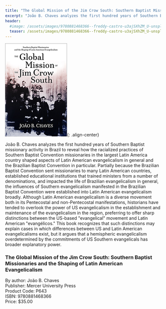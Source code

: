 ```yaml
---
title: "The Global Mission of the Jim Crow South: Southern Baptist Missionaries and the Shaping of Latin American Evangelicalism"
excerpt: "João B. Chaves analyzes the first hundred years of Southern Baptist missionary activity in Brazil to reveal how the racialized practices of Southern Baptist Convention."
header:
  #image: /assets/images/9780881468366--freddy-castro-u3ajSXhZM_U-unsplash-rev3.jpg
  teaser: /assets/images/9780881468366--freddy-castro-u3ajSXhZM_U-unsplash-rev3.jpg
---
```

![The Global Mission of Jim Crow South book cover](/assets/images/9780881468366.jpg){: .align-center}

João B. Chaves analyzes the first hundred years of Southern Baptist missionary activity in Brazil to reveal how the racialized practices of Southern Baptist Convention missionaries in the largest Latin America country shaped aspects of Latin American evangelicalism in general and the Brazilian Baptist Convention in particular. Partially because the Brazilian Baptist Convention sent missionaries to many Latin American countries, established educational institutions that trained ministers from a number of denominations, and impacted the life of Brazilian evangelicalism in general, the influences of Southern evangelicalism manifested in the Brazilian Baptist Convention were established into Latin American evangelicalism broadly. Although Latin American evangelicalism is a diverse movement both in its Pentecostal and non-Pentecostal manifestations, historians have tended to overlook the power of US evangelicalism in the establishment and maintenance of the evangelicalism in the region, preferring to offer sharp distinctions between the US-based "evangelical" movement and Latin American "evangélicos." This book recognizes that such distinctions may explain cases in which differences between US and Latin American evangelicalisms exist, but it argues that a hemispheric evangelicalism overdetermined by the commitments of US Southern evangelicals has broader explanatory power.


### The Global Mission of the Jim Crow South: Southern Baptist Missionaries and the Shaping of Latin American Evangelicalism
By author: João B. Chaves  
Publisher: Mercer University Press  
Product Code: P643  
ISBN: 9780881468366  
Price: $35.00  
